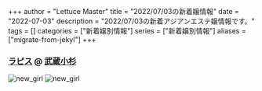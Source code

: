 +++
author = "Lettuce Master"
title = "2022/07/03の新着嬢情報"
date = "2022-07-03"
description = "2022/07/03の新着アジアンエステ嬢情報です。"
tags = []
categories = ["新着嬢別情報"]
series = ["新着嬢別情報"]
aliases = ["migrate-from-jekyl"]
+++
### [ラピス](http://hfmp9.xyz/) @ [武蔵小杉](/post/musashikosugi)


![new_girl](https://i.imgur.com/eKZeN1g.jpeg)
![new_girl](https://i.imgur.com/apOh2mv.jpeg)

